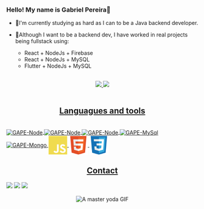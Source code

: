 ### Hello! My name is Gabriel Pereira👋
- 🌱I'm currently studying as hard as I can to be a Java backend developer.
- 🔨Although I want to be a backend dev, I have worked in real projects being fullstack using:

  - React + NodeJs + Firebase 
  - React + NodeJs + MySQL
  - Flutter + NodeJs + MySQL

<br>

<div align="center">
  <a href="https://github.com/gapesasi">
  <img height="180em" src="https://github-readme-stats.vercel.app/api?username=gapesasi&show_icons=true&theme=dracula&include_all_commits=true&count_private=true"/>
  <img height="180em" src="https://github-readme-stats.vercel.app/api/top-langs/?username=gapesasi&layout=compact&langs_count=7&theme=dracula"/>
</div>
<br>

<div style="display: inline_block">
<h2 align="center">Languagues and tools</h2>
<br>
  
  <img align="center" alt="GAPE-Node" height="50" width="50" src="https://cdn.jsdelivr.net/gh/devicons/devicon/icons/java/java-original.svg" />
  <img align="center" alt="GAPE-Node" height="50" width="50" src="https://cdn.jsdelivr.net/gh/devicons/devicon/icons/react/react-original.svg" />
  <img align="center" alt="GAPE-Node" height="50" width="50" src="https://cdn.jsdelivr.net/gh/devicons/devicon/icons/nodejs/nodejs-original.svg" />
  <img align="center" alt="GAPE-MySql" height="50" width="50" src="https://cdn.jsdelivr.net/gh/devicons/devicon/icons/mysql/mysql-original.svg" />
  <img align="center" alt="GAPE-Mongo" height="50" width="50" src="https://cdn.jsdelivr.net/gh/devicons/devicon/icons/mongodb/mongodb-original.svg" />
  <img align="center" alt="GAPE-Js" height="50" width="50" src="https://raw.githubusercontent.com/devicons/devicon/master/icons/javascript/javascript-plain.svg">
  <img align="center" alt="GAPE-HTML" height="50" width="50" src="https://raw.githubusercontent.com/devicons/devicon/master/icons/html5/html5-original.svg">
  <img align="center" alt="GAPE-CSS" height="50" width="50" src="https://raw.githubusercontent.com/devicons/devicon/master/icons/css3/css3-original.svg">

<br>

<h2 align="center"> Contact </h2>
<div>
  <a href="https://instagram.com/bielbr13" target="_blank"><img src="https://img.shields.io/badge/-Instagram-%23E4405F?style=for-the-badge&logo=instagram&logoColor=white" target="_blank"></a>
  <a href = "mailto:gabrielpe1928@gmail.com"><img src="https://img.shields.io/badge/-Gmail-%23333?style=for-the-badge&logo=gmail&logoColor=white" target="_blank"></a>
  <a href="https://www.linkedin.com/in/gabriel-pereira-santana-010012219" target="_blank"><img src="https://img.shields.io/badge/-LinkedIn-%230077B5?style=for-the-badge&logo=linkedin&logoColor=white" target="_blank"></a> 
</div>
<br>

<div align="center">
  <img width="450" alt="A master yoda GIF" src="https://media.tenor.com/tuvk4qUAcaUAAAAi/baby-yoda-star-wars.gif">
</div>
<br>

</div>

